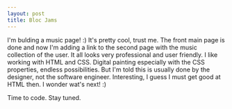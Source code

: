 ```yaml
---
layout: post
title: Bloc Jams
---
```


I'm bulding a music page! :) It's pretty cool, trust me. The front main page is done and now I'm adding a link to the second page with the music collection of the user. It all looks very professional and user friendly. I like working with HTML and CSS. Digital painting especially with the CSS properties, endless possibilities. But I'm told this is usually done by the designer, not the software engineer. Interesting, I guess I must get good at HTML then. I wonder wat's next! :)

Time to code. Stay tuned.  